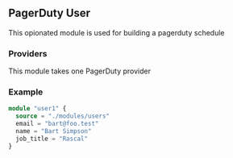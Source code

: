 ## PagerDuty User
This opionated module is used for building a pagerduty schedule


### Providers

This module takes one PagerDuty provider

### Example


```terraform
module "user1" {
  source = "./modules/users"
  email = "bart@foo.test"
  name = "Bart Simpson"
  job_title = "Rascal"
}
```
